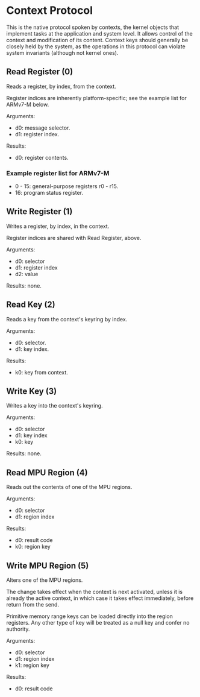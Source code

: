 Context Protocol
================

This is the native protocol spoken by contexts, the kernel objects that
implement tasks at the application and system level.  It allows control of the
context and modification of its content.  Context keys should generally be
closely held by the system, as the operations in this protocol can violate
system invariants (although not kernel ones).


Read Register (0)
-----------------

Reads a register, by index, from the context.

Register indices are inherently platform-specific; see the example list for
ARMv7-M below.

Arguments:
- d0: message selector.
- d1: register index.

Results:
- d0: register contents.


### Example register list for ARMv7-M

- 0 - 15: general-purpose registers r0 - r15.
- 16: program status register.


Write Register (1)
------------------

Writes a register, by index, in the context.

Register indices are shared with Read Register, above.

Arguments:
- d0: selector
- d1: register index
- d2: value

Results: none.


Read Key (2)
------------

Reads a key from the context's keyring by index.

Arguments:
- d0: selector.
- d1: key index.

Results:
- k0: key from context.


Write Key (3)
-------------

Writes a key into the context's keyring.

Arguments:
- d0: selector
- d1: key index
- k0: key

Results: none.


Read MPU Region (4)
-------------------

Reads out the contents of one of the MPU regions.

Arguments:
- d0: selector
- d1: region index

Results:
- d0: result code
- k0: region key


Write MPU Region (5)
--------------------

Alters one of the MPU regions.

The change takes effect when the context is next activated, unless it is
already the active context, in which case it takes effect immediately, before
return from the send.

Primitive memory range keys can be loaded directly into the region registers.
Any other type of key will be treated as a null key and confer no authority.

Arguments:
- d0: selector
- d1: region index
- k1: region key

Results:
- d0: result code

